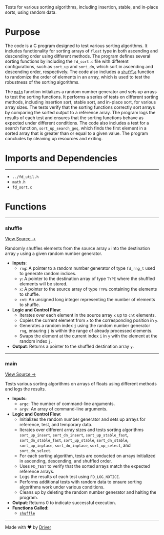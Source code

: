 <!--------------------------------------------------------------------------------->
<!-- IMPORTANT: This file is auto-generated by Driver (https://driver.ai). -------->
<!-- Manual edits may be overwritten on future commits. --------------------------->
<!--------------------------------------------------------------------------------->

Tests for various sorting algorithms, including insertion, stable, and in-place sorts, using random data.

# Purpose
The code is a C program designed to test various sorting algorithms. It includes functionality for sorting arrays of `float` type in both ascending and descending order using different methods. The program defines several sorting functions by including the `fd_sort.c` file with different configurations, such as `sort_up` and `sort_dn`, which sort in ascending and descending order, respectively. The code also includes a [`shuffle`](<#shuffle>) function to randomize the order of elements in an array, which is used to test the robustness of the sorting algorithms.

The [`main`](<#main>) function initializes a random number generator and sets up arrays to test the sorting functions. It performs a series of tests on different sorting methods, including insertion sort, stable sort, and in-place sort, for various array sizes. The tests verify that the sorting functions correctly sort arrays by comparing the sorted output to a reference array. The program logs the results of each test and ensures that the sorting functions behave as expected under different conditions. The code also includes a test for a search function, `sort_up_search_geq`, which finds the first element in a sorted array that is greater than or equal to a given value. The program concludes by cleaning up resources and exiting.
# Imports and Dependencies

---
- `../fd_util.h`
- `math.h`
- `fd_sort.c`


# Functions

---
### shuffle<!-- {{#callable:shuffle}} -->
[View Source →](<../../../../../src/util/tmpl/test_sort.c#L19>)

Randomly shuffles elements from the source array `x` into the destination array `y` using a given random number generator.
- **Inputs**:
    - `rng`: A pointer to a random number generator of type `fd_rng_t` used to generate random indices.
    - `y`: A pointer to the destination array of type `TYPE` where the shuffled elements will be stored.
    - `x`: A pointer to the source array of type `TYPE` containing the elements to shuffle.
    - `cnt`: An unsigned long integer representing the number of elements to shuffle.
- **Logic and Control Flow**:
    - Iterates over each element in the source array `x` up to `cnt` elements.
    - Copies the current element from `x` to the corresponding position in `y`.
    - Generates a random index `j` using the random number generator `rng`, ensuring `j` is within the range of already processed elements.
    - Swaps the element at the current index `i` in `y` with the element at the random index `j`.
- **Output**: Returns a pointer to the shuffled destination array `y`.


---
### main<!-- {{#callable:main}} -->
[View Source →](<../../../../../src/util/tmpl/test_sort.c#L35>)

Tests various sorting algorithms on arrays of floats using different methods and logs the results.
- **Inputs**:
    - `argc`: The number of command-line arguments.
    - `argv`: An array of command-line arguments.
- **Logic and Control Flow**:
    - Initializes the random number generator and sets up arrays for reference, test, and temporary data.
    - Iterates over different array sizes and tests sorting algorithms `sort_up_insert`, `sort_dn_insert`, `sort_up_stable_fast`, `sort_dn_stable_fast`, `sort_up_stable`, `sort_dn_stable`, `sort_up_inplace`, `sort_dn_inplace`, `sort_up_select`, and `sort_dn_select`.
    - For each sorting algorithm, tests are conducted on arrays initialized in ascending, descending, and shuffled order.
    - Uses `FD_TEST` to verify that the sorted arrays match the expected reference arrays.
    - Logs the results of each test using `FD_LOG_NOTICE`.
    - Performs additional tests with random data to ensure sorting algorithms work under various conditions.
    - Cleans up by deleting the random number generator and halting the program.
- **Output**: Returns 0 to indicate successful execution.
- **Functions Called**:
    - [`shuffle`](<#shuffle>)



---
Made with ❤️ by [Driver](https://www.driver.ai/)